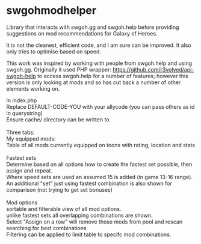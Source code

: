 # swgohmodhelper
Library that interacts with swgoh.gg and swgoh.help before providing suggestions on mod recommendations for Galaxy of Heroes.

It is not the cleanest, efficient code, and I am sure can be improved.  It also only tries to optimise based on speed. 

This work was inspired by working with people from swgoh.help and using swgoh.gg.
Originally it used PHP wrapper: https://github.com/r3volved/api-swgoh-help to access swgoh.help for a number of features; however this version is only looking at mods and so has cut back a number of other elements working on.

In index.php<br/>
    Replace DEFAULT-CODE-YOU with your allycode (you can pass others as id in querystring)<br/>
    Ensure cache/ directory can be written to<br/>
    <br/>
Three tabs:<br/>
  My equipped mods:<br/>
  Table of all mods currently equipped on toons with rating, location and stats<br/>
  <br/>
  Fastest sets<br/>
    Determine based on all options how to create the fastest set possible, then assign and repeat. <br/>
    Where speed sets are used an assumed 15 is added (in game 13-16 range).<br/>
    An additional "set" just using fastest combination is also shown for comparison (not trying to get set bonuses)<br/>
    <br/>
  Mod options<br/>
    sortable and filterable view of all mod options.<br/> 
    unlike fastest sets all overlapping combinations are shown.<br/>
    Select "Assign on a row" will remove those mods from pool and rescan searching for best combinations<br/>
    Filtering can be applied to limit table to specifc mod combinations.<br/>
    
    
 



